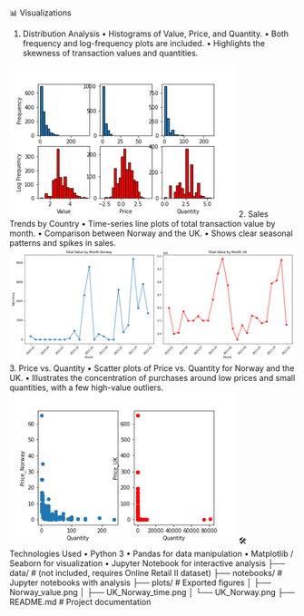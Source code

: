 📊 Visualizations

1. Distribution Analysis
	•	Histograms of Value, Price, and Quantity.
	•	Both frequency and log-frequency plots are included.
	•	Highlights the skewness of transaction values and quantities.
<img src="Norway_value.png" width="400">  
2. Sales Trends by Country
	•	Time-series line plots of total transaction value by month.
	•	Comparison between Norway and the UK.
	•	Shows clear seasonal patterns and spikes in sales.
<img src="UK_Norway_time.png" width="800">  
3. Price vs. Quantity
	•	Scatter plots of Price vs. Quantity for Norway and the UK.
	•	Illustrates the concentration of purchases around low prices and small quantities, with a few high-value outliers.
<img src="UK_Norway.png" width="400">  
🛠️ Technologies Used
	•	Python 3
	•	Pandas for data manipulation
	•	Matplotlib / Seaborn for visualization
	•	Jupyter Notebook for interactive analysis
├── data/                 # (not included, requires Online Retail II dataset)
├── notebooks/            # Jupyter notebooks with analysis
├── plots/                # Exported figures
│   ├── Norway_value.png
│   ├── UK_Norway_time.png
│   └── UK_Norway.png
├── README.md             # Project documentation
